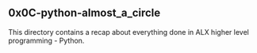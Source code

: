 ## 0x0C-python-almost_a_circle

This directory contains a recap about everything done in ALX higher level programming - Python.

